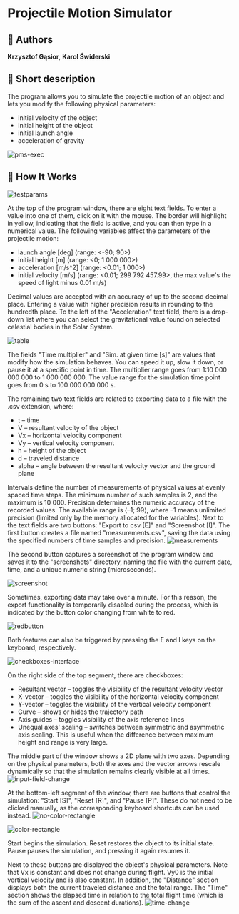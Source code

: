 # Projectile Motion Simulator

## 👥 Authors
**Krzysztof Gąsior**, **Karol Świderski**

## 🚀 Short description
The program allows you to simulate the projectile motion of an object and lets you modify the following physical parameters:
- initial velocity of the object
- initial height of the object
- initial launch angle
- acceleration of gravity

![pms-exec](https://github.com/user-attachments/assets/f61886e5-079f-4361-92e5-76d02e0f6ad3)



## 🧭 How It Works

![testparams](https://github.com/user-attachments/assets/781c1d8c-202c-4a6a-ac21-e57553ce8a4d)

At the top of the program window, there are eight text fields. To enter a value into one of them, click on it with the mouse. 
The border will highlight in yellow, indicating that the field is active, and you can then type in a numerical value.
The following variables affect the parameters of the projectile motion:
- launch angle [deg] (range: <-90; 90>)
- initial height [m] (range: <0; 1 000 000>)
- acceleration [m/s^2] (range: <0.01; 1 000>)
- initial velocity [m/s] (range: <0.01; 299 792 457.99>, the max value's the speed of light minus 0.01 m/s)

Decimal values are accepted with an accuracy of up to the second decimal place. Entering a value with higher precision results in rounding to the hundredth place.
To the left of the "Acceleration" text field, there is a drop-down list where you can select the gravitational value found on selected celestial bodies in the Solar System.

![table](https://github.com/user-attachments/assets/1b8002d8-3a2f-41e7-aaac-24f167010b1d)



The fields "Time multiplier" and "Sim. at given time [s]" are values that modify how the simulation behaves. You can speed it up, slow it down, 
or pause it at a specific point in time. The multiplier range goes from 1:10 000 000 000 to 1 000 000 000.
The value range for the simulation time point goes from 0 s to 100 000 000 000 s.

The remaining two text fields are related to exporting data to a file with the .csv extension, where:
- t – time
- V – resultant velocity of the object
- Vx – horizontal velocity component
- Vy – vertical velocity component
- h – height of the object
- d – traveled distance
- alpha – angle between the resultant velocity vector and the ground plane

Intervals define the number of measurements of physical values at evenly spaced time steps. The minimum number of such samples is 2, and the maximum is 10 000.
Precision determines the numeric accuracy of the recorded values. The available range is ⟨–1; 99⟩, where –1 means unlimited precision (limited only by the memory allocated 
for the variables).
Next to the text fields are two buttons: "Export to csv [E]" and "Screenshot [I]".
The first button creates a file named "measurements.csv", saving the data using the specified numbers of time samples and precision.
![measurements](https://github.com/user-attachments/assets/3c7d2fbf-fbcf-4331-b010-b25db65ff90a)

The second button captures a screenshot of the program window and saves it to the "screenshots" directory, naming the file with the current date, time, and a unique numeric 
string (microseconds).

![screenshot](https://github.com/user-attachments/assets/c8b4a41b-0a30-464a-b09b-902ac37eb3a0)

Sometimes, exporting data may take over a minute. For this reason, the export functionality is temporarily disabled during the process, which is indicated by 
the button color changing from white to red.

![redbutton](https://github.com/user-attachments/assets/3b30759a-0d80-4313-8134-e576a542ca20)

Both features can also be triggered by pressing the E and I keys on the keyboard, respectively.



![checkboxes-interface](https://github.com/user-attachments/assets/1be0c9d5-e6c2-4a30-9aa7-21d201e67c29)

On the right side of the top segment, there are checkboxes:
- Resultant vector – toggles the visibility of the resultant velocity vector
- X-vector – toggles the visibility of the horizontal velocity component
- Y-vector – toggles the visibility of the vertical velocity component
- Curve – shows or hides the trajectory path
- Axis guides – toggles visibility of the axis reference lines
- Unequal axes' scaling – switches between symmetric and asymmetric axis scaling. This is useful when the difference between maximum height and range is very large.



The middle part of the window shows a 2D plane with two axes. Depending on the physical parameters, both the axes and the vector arrows rescale dynamically 
so that the simulation remains clearly visible at all times.
![input-field-change](https://github.com/user-attachments/assets/5f0e62ef-122e-43a0-9b29-c286b34e1829)



At the bottom-left segment of the window, there are buttons that control the simulation: "Start [S]", "Reset [R]", and "Pause [P]". These do not need to be clicked manually, 
as the corresponding keyboard shortcuts can be used instead.
![no-color-rectangle](https://github.com/user-attachments/assets/c904f51b-a29e-4ee6-a4f0-1ba5e6edab8f)

![color-rectangle](https://github.com/user-attachments/assets/ab5075a6-4a0c-4e70-a97c-3aa84c118663)

Start begins the simulation. Reset restores the object to its initial state. Pause pauses the simulation, and pressing it again resumes it.



Next to these buttons are displayed the object's physical parameters.
Note that Vx is constant and does not change during flight. Vy0 is the initial vertical velocity and is also constant.
In addition, the "Distance" section displays both the current traveled distance and the total range. The "Time" section shows the elapsed time in relation to the total flight time 
(which is the sum of the ascent and descent durations).
![time-change](https://github.com/user-attachments/assets/994fccb8-f735-4f8d-82cc-4b68f11aa665)
